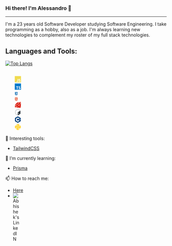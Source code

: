 ### Hi there! I'm Alessandro 👋
---

I'm a 23 years old Software Developer studying Software 
Engineering. I take programming as a hobby, also as a job. I'm always learning new technologies to complement my roster of my full stack technologies.


## **Languages and Tools:**
[![Top Langs](https://github-readme-stats.vercel.app/api/top-langs/?username=alessandro54&layout=compact)](https://github.com/alessandro54/github-readme-stats)

<code>
    <img height="20" src="https://raw.githubusercontent.com/devicons/devicon/master/icons/javascript/javascript-plain.svg" title="Javascript">
    <img height="20" src="https://raw.githubusercontent.com/devicons/devicon/master/icons/typescript/typescript-plain.svg" title="Typescript">
    <img height="10" src="https://raw.githubusercontent.com/devicons/devicon/master/icons/css3/css3-plain.svg" title="CSS">
    <img height="10" src="https://raw.githubusercontent.com/devicons/devicon/master/icons/html5/html5-plain.svg" title="HTML">
    <img height="20" src="https://raw.githubusercontent.com/devicons/devicon/master/icons/ruby/ruby-plain.svg" title="Ruby">
    <img height="20" src="https://raw.githubusercontent.com/devicons/devicon/master/icons/bash/bash-plain.svg" title="Bash">
    <img height="20" src="https://raw.githubusercontent.com/devicons/devicon/master/icons/cplusplus/cplusplus-plain.svg" title="C++">
    <img height="20" src="https://raw.githubusercontent.com/devicons/devicon/master/icons/python/python-plain.svg" title="Python">
</code>


🔭 Interesting tools:

* [TailwindCSS](https://tailwindcss.com/)


🌱 I’m currently learning: 

* [Prisma](https://www.prisma.io/)

📫 How to reach me: 
<!-- 
📝 [Resume]()
-->

* [Here](https://www.alessandro.top)
* <a href="https://www.linkedin.com/in/alessandrochumpitaz/">
  <img align="left" alt="Abhishek's LinkedIN" width="22px" src="https://raw.githubusercontent.com/peterthehan/peterthehan/master/assets/linkedin.svg" />
</a>


<!--
**alessandro54/alessandro54** is a ✨ _special_ ✨ repository because its `README.md` (this file) appears on your GitHub profile.

Here are some ideas to get you started:

- 🔭 I’m currently working on ...
- 🌱 I’m currently learning ...
- 👯 I’m looking to collaborate on ...
- 🤔 I’m looking for help with ...
- 💬 Ask me about ...
- 😄 Pronouns: ...
- ⚡ Fun fact: ...
-->
